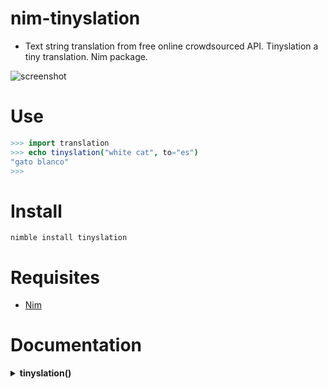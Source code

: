 # nim-tinyslation

- Text string translation from free online crowdsourced API.
Tinyslation a tiny translation. Nim package.

![screenshot](https://source.unsplash.com/Oxl_KBNqxGA/800x402 "Illustrative Photo by https://unsplash.com/@foxfox")


# Use

```nim
>>> import translation
>>> echo tinyslation("white cat", to="es")  
"gato blanco"
>>>
```


# Install

```
nimble install tinyslation
```


# Requisites

- [Nim](https://nim-lang.org)


# Documentation

<details>
    <summary><b>tinyslation()</b></summary>

**Description:**
Text string translation from [free online crowdsourced API](http://mymemory.translated.net).
The proc does not accept `char` only `string`.

**Arguments:**
- `text` A text to translate, `string` type, required.
- `to` A target language to translate on ISO 2-char language code, `string` type, eg. `"en"` or `"es"`, required.
- `from` A source language to translate on ISO 2-char language code, `string` type, eg. `"en"` or `"es"`, optional, defaults to `en`, required.
- `fallback_value` A fallback value to return when it fails, `string` type, optional,
if omitted and failed to translate then the same string will be returned, required.

**Returns:** A translated text string, `string` type.

| State              | OS          | Description |
| ------------------ |:-----------:| -----------:|
| :white_check_mark: | **Linux**   | Works Ok    |
| :white_check_mark: | **Os X**    | Works Ok    |

</details>
